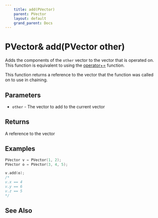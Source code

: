 ```yaml
---
    title: add(PVector)
    parent: PVector
    layout: default
    grand_parent: Docs
---
```


# PVector& add(PVector other)

Adds the components of the `other` vector to the vector that is operated on. This function is equivalent to using the [operator+=](op_pleq_PVector) function.

This function returns a reference to the vector that the function was called on to use in chaining.

## Parameters

- `other` - The vector to add to the current vector

## Returns

A reference to the vector

## Examples

```cpp
PVector v = PVector(1, 2);
PVector o = PVector(3, 4, 5);

v.add(o);
/*
v.x == 4
v.y == 6
v.z == 5
*/
```

## See Also
